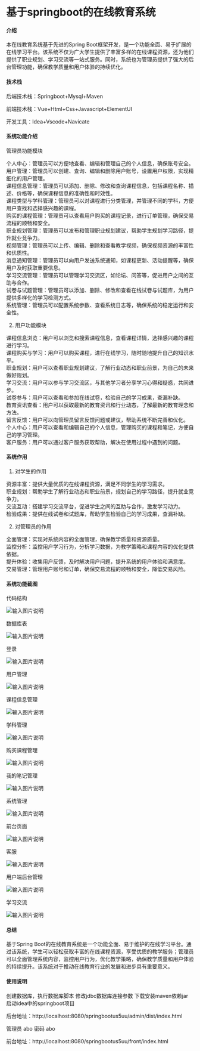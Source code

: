 # 基于springboot的在线教育系统

#### 介绍

本在线教育系统基于先进的Spring Boot框架开发，是一个功能全面、易于扩展的在线学习平台。该系统不仅为广大学生提供了丰富多样的在线课程资源，还为他们提供了职业规划、学习交流等一站式服务。同时，系统也为管理员提供了强大的后台管理功能，确保教学质量和用户体验的持续优化。

#### 技术栈

后端技术栈：Springboot+Mysql+Maven

前端技术栈：Vue+Html+Css+Javascript+ElementUI

开发工具：Idea+Vscode+Navicate

#### 系统功能介绍  
管理员功能模块

个人中心：管理员可以方便地查看、编辑和管理自己的个人信息，确保账号安全。  
用户管理：管理员可以创建、查询、编辑和删除用户账号，设置用户权限，实现精细化的用户管理。  
课程信息管理：管理员可以添加、删除、修改和查询课程信息，包括课程名称、描述、价格等，确保课程信息的准确性和时效性。  
课程类型与学科管理：管理员可以对课程进行分类管理，并管理不同的学科，方便用户查找和选择感兴趣的课程。  
购买的课程管理：管理员可以查看用户购买的课程记录，进行订单管理，确保交易流程的顺畅和安全。  
职业规划管理：管理员可以发布和管理职业规划建议，帮助学生规划学习路径，提升就业竞争力。  
视频管理：管理员可以上传、编辑、删除和查看教学视频，确保视频资源的丰富性和优质性。  
消息通知管理：管理员可以向用户发送系统通知，如课程更新、活动提醒等，确保用户及时获取重要信息。  
学习交流管理：管理员可以管理学习交流区，如论坛、问答等，促进用户之间的互助与合作。  
试卷与试题管理：管理员可以添加、删除、修改和查看在线试卷与试题库，为用户提供多样化的学习检测方式。  
系统管理：管理员可以配置系统参数、查看系统日志等，确保系统的稳定运行和安全性。  

2. 用户功能模块

课程信息浏览：用户可以浏览和搜索课程信息，查看课程详情，选择感兴趣的课程进行学习。  
课程购买与学习：用户可以购买课程，进行在线学习，随时随地提升自己的知识水平。  
职业规划：用户可以查看职业规划建议，了解行业动态和职业前景，为自己的未来做好规划。  
学习交流：用户可以参与学习交流区，与其他学习者分享学习心得和疑惑，共同进步。  
试卷参与：用户可以查看和参加在线试卷，检验自己的学习成果，查漏补缺。  
教育资讯查看：用户可以获取最新的教育资讯和行业动态，了解最新的教育理念和方法。  
留言反馈：用户可以向管理员留言反馈问题或建议，帮助系统不断完善和优化。  
个人中心：用户可以查看和编辑自己的个人信息，管理购买的课程和笔记，方便自己的学习管理。  
客户服务：用户可以通过客户服务获取帮助，解决在使用过程中遇到的问题。  

#### 系统作用

1. 对学生的作用

资源丰富：提供大量优质的在线课程资源，满足不同学生的学习需求。  
职业规划：帮助学生了解行业动态和职业前景，规划自己的学习路径，提升就业竞争力。  
交流互动：搭建学习交流平台，促进学生之间的互助与合作，激发学习动力。  
检验成果：提供在线试卷和试题库，帮助学生检验自己的学习成果，查漏补缺。  

2. 对管理员的作用  

全面管理：实现对系统内容的全面管理，确保教学质量和资源质量。  
监控分析：监控用户学习行为，分析学习数据，为教学策略和课程内容的优化提供依据。  
提升体验：收集用户反馈，及时解决用户问题，提升系统的用户体验和满意度。  
交易管理：管理用户账号和订单，确保交易流程的顺畅和安全，降低交易风险。  

#### 系统功能截图

代码结构

![输入图片说明](images/fe708ff4c7498746015d2d33062290d.png)

数据库表

![输入图片说明](images/8bfbc92de7f02ef596516363b01b8a4.png)

登录

![输入图片说明](images/fcdcccf61e5da3d6906d29f48799b06.png)

用户管理

![输入图片说明](images/5e1f3bac6525de25a9bed8955b1ecc4.png)

课程信息管理

![输入图片说明](images/e451a3404430c8d383d6b9a5b556879.png)

学科管理

![输入图片说明](images/43451276d3ac0725d1f19e04c4f492d.png)

购买课程管理

![输入图片说明](images/7c368bf06493da48e591f605742d2ab.png)

我的笔记管理

![输入图片说明](images/c47ff4839d5149157fdf7ef236c0a02.png)

系统管理

![输入图片说明](images/cbce72fba0753e9329e14572a57fe65.png)

前台页面

![输入图片说明](images/18ccbd2e52f297362772bfcd21d38cd.png)

客服

![输入图片说明](images/82dced05b0f6e9c8c5eb140b6b011ac.png)

用户端后台管理

![输入图片说明](images/006497b8da0cd2d9ee65ac3152ffd77.png)

学习交流

![输入图片说明](images/cda762de8f13363a07afca92aef1a2b.png)

#### 总结

基于Spring Boot的在线教育系统是一个功能全面、易于维护的在线学习平台。通过该系统，学生可以轻松获取丰富的在线课程资源，享受优质的教学服务；管理员可以全面管理系统内容，监控用户行为，优化教学策略，确保教学质量和用户体验的持续提升。该系统对于推动在线教育行业的发展和进步具有重要意义。

#### 使用说明

创建数据库，执行数据库脚本 修改jdbc数据库连接参数 下载安装maven依赖jar 启动idea中的springboot项目

后台地址：http://localhost:8080/springbootus5uu/admin/dist/index.html

管理员  abo 密码 abo

前台地址：http://localhost:8080/springbootus5uu/front/index.html

